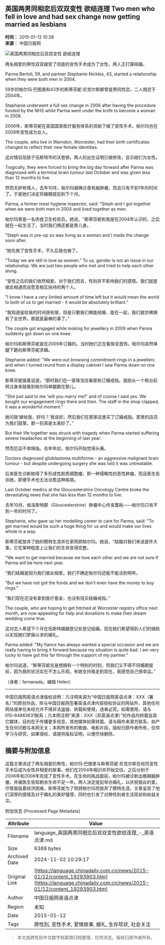 ## 英国两男同相恋后双双变性 欲结连理 Two men who fell in love and had sex change now getting married as lesbians

**时间：** 2015-01-12 10:28  
**来源：** 中国日报网

![英国两男同相恋后双双变性 欲结连理](../../attachement/jpg/site1/20150112/00221910993f161d719214.jpg)

两名相爱的男性双双接受了彻底的变性手术成为了女性，两人正打算结婚。

Parma Bertoli, 59, and partner Stephanie Nickles, 43, started a relationship when they were both men in 2004.

59岁的帕尔玛·巴图里和43岁的斯蒂芬妮·尼克尔斯都曾是男同性恋，二人相恋于2004年。

Stephanie underwent a full sex change in 2006 after having the procedure funded by the NHS while Parma went under the knife to become a woman in 2008.

2006年，斯蒂芬妮在英国国家医疗服务体系的资助下做了变性手术，帕尔玛也在2008年变性成为女人。

The couple, who live in Warndon, Worcester, had their birth certificates changed to reflect their new female identities.

这对情侣现居于伍斯特市的沃恩顿，两人的出生证明已做修改，显示她们为女性。

Tragically, they were forced to bring the big day forward after Parma was diagnosed with a terminal brain tumour last October and was given less than 12 months to live.

然而天妒有情人，去年10月，帕尔玛被确诊患有脑肿瘤，而且只有不到1年的时间了。于是她们决定将婚期提前到下个月。

Parma, a former meat hygiene inspector, said: "Steph and I got together when we were both men in 2004 and lived together as men.

帕尔玛曾是一名肉食卫生检验员。她说，“斯蒂芬妮和我是在2004年认识的，之后就在一起生活了。当时我们俩还都是男儿身。

"Steph was in pre-op so was living as a woman and I made the change soon after.

“她先做了变性手术，不久后我也做了。

"Today we are still in love as women." To us, gender is not an issue in our relationship. We are just two people who met and tried to help each other along.

“变性之后的我们依然相爱。对于我们而言，性别并不影响我们的感情。我们就是彼此相遇而且愿意相互扶持的两个人。

"I know I have a very limited amount of time left but it would mean the world to both of us to get married - it would be absolutely brilliant."

“我知道留给我的时间很有限，但是只要我们俩能结婚、能在一起，我们就仿佛拥有了全世界。那就是最棒的事了。”

The couple got engaged while looking for jewellery in 2009 when Parma suddenly got down on one knee.

帕尔玛和斯蒂芬妮是在2009年订婚的。当时她们正在看珠宝首饰，帕尔玛突然单腿下跪向斯蒂芬妮求婚。

Stephanie added: "We were out browsing commitment rings in a jewellers and when I turned round from a display cabinet I saw Parma down on one knee.

斯蒂芬妮接着说道，“那时我们在一家珠宝店看那些订婚戒指。我刚从一个柜台前转过身来就看到帕尔玛单腿跪在那儿。

"She just said to me 'will you marry me?' and of course I said yes. We bought our engagement rings there and then. The staff in the shop clapped, it was a wonderful moment."

她问我‘嫁给我，好吗？’我说好。然后我们在那家店里买了订婚戒指。那里的店员为我们鼓掌。那一刻真是太美妙了。”

But their life together was struck with tragedy when Parma started suffering severe headaches at the beginning of last year.

然而厄运不幸降临。去年年初，帕尔玛开始觉得头痛。

Doctors diagnosed glioblastoma multiforme - an aggressive malignant brain tumour - but despite undergoing surgery she was told it was untreatable.

后来医生诊断她得了多形成性胶质细胞瘤，即一种侵略性的恶性肿瘤。而且医生告诉她，即便手术也无法治愈这种疾病。

Last October medics at the Gloucestershire Oncology Centre broke the devastating news that she has less than 12 months to live.

去年10月，格洛斯特郡（Gloucestershire）肿瘤中心传来噩耗——帕尔玛只有不到一年的时间了。

Stephanie, who gave up her modelling career to care for Parma, said: "To get married would be such a huge thing for us and would make our lives whole in a way.

斯蒂芬妮放弃了她的模特生涯并在家照顾帕尔玛。她说，“结婚对我们来说是件大事。它在某种程度上让我们的生命变得完整。

"We want to get married because we love each other and we are not sure if Parma will be here next year.

“我们结婚是因为我们彼此相爱。我们不确定帕尔玛还能不能活到明年。

"But we have not got the funds and we don't even have the money to buy rings."

“我们现在还没有拿到医疗基金，也没有钱买结婚戒指。”

The couple, who are hoping to get hitched at Worcester registry office next month, are now appealing for help and donations to make their dream wedding come true.

这对恋人希望下个月在伍斯特婚姻登记处登记结婚。现在她们希望得到人们的捐助以实现她们梦寐以求的婚礼。

Parma added: "My fiance has always wanted a special occasion and we are really having to bring it forward because my situation is quite bad. I am very lucky to have got this far through the support of my partner."

帕尔玛说道，“斯蒂芬妮总是想拥有一个特别的时刻，而我们又不得不将婚期提前，因为我的状况实在不怎么乐观。有她支持我走到现在，我感觉自己很幸运。”

（译者：fernanada，编辑 Helen）

---

中国日报网英语点津版权说明：凡注明来源为“中国日报网英语点津：XXX（署名）”的原创作品，除与中国日报网签署英语点津内容授权协议的网站外，其他任何网站或单位未经允许不得非法盗链、转载和使用，违者必究。如需使用，请与010-84883631联系；凡本网注明“来源：XXX（非英语点津）”的作品均转载自其它媒体，目的在于传播更多信息，其他媒体如需转载，请与稿件来源方联系，如产生任何问题与本网无关；本网所发布的歌曲、电影片段，版权归原作者所有，仅供学习与研究，如果侵权，请提供版权证明，以便尽快删除。

## 摘要与附加信息

<!-- tcd_abstract -->
这篇文章讲述了两名相爱的男性，帕尔玛·巴图里与斯蒂芬妮·尼克尔斯在经历变性手术后成为女性并相爱的故事。他们在2004年相识并开始交往，之后分别于2006年和2008年完成了变性手术。在生命的挑战面前，帕尔玛被诊断出晚期脑肿瘤，并被医生告知剩余生命不足一年。两人决定提前举办婚礼，以庆祝彼此的爱。尽管面临着经济困难，斯蒂芬妮为了照顾帕尔玛而放弃了模特生涯。文章呈现了他们深厚的感情及对于婚礼的美好憧憬，同时也引发了对跨性别者生活现状和权益关注。
<!-- tcd_abstract_end -->

附加信息 [Processed Page Metadata]

| Attribute       | Value                                  |
|-----------------|----------------------------------------|
| Filename        | language_英国两男同相恋后双双变性欲结连理_-_英语点津.md                             |
| Size            | 6388 bytes                           |
| Archived Date   | 2024-11-02 10:29:17                             |
| Original Link   | [https://language.chinadaily.com.cn/news/2015-01/12/content_19293903.htm](https://language.chinadaily.com.cn/news/2015-01/12/content_19293903.htm)                       |
| Author          | 中国日报网英语点津                               |
| Region          | 未知                               |
| Date            | 2015-01-12                                 |
| Tags            | 跨性别, 变性手术, 爱情故事, 婚礼, 生存现状, 社会关注                                 |
>
> 本文由跨性别中文数字档案馆归档整理，仅供浏览。版权归原作者所有。
>